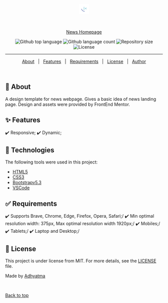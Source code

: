 <div align="center" id="top"> 
  <img src="images/favicon-32x32.png" alt="News Homepage" />

  &#xa0;

  <a href="https://r00kiead.github.io/news/">News Homepage</a>
</div>

<p align="center">
  <img alt="Github top language" src="https://img.shields.io/github/languages/top/r00kieAd/news?color=56BEB8">

  <img alt="Github language count" src="https://img.shields.io/github/languages/count/r00kieAd/news?color=56BEB8">

  <img alt="Repository size" src="https://img.shields.io/github/repo-size/r00kieAd/news?color=56BEB8">

  <img alt="License" src="https://img.shields.io/github/license/r00kieAd/news?color=56BEB8">
</p>

<hr>

<p align="center">
  <a href="#dart-about">About</a> &#xa0; | &#xa0; 
  <a href="#sparkles-features">Features</a> &#xa0; | &#xa0;
  <a href="#white_check_mark-requirements">Requirements</a> &#xa0; | &#xa0;
  <a href="#memo-license">License</a> &#xa0; | &#xa0;
  <a href="https://github.com/{{YOUR_GITHUB_USERNAME}}" target="_blank">Author</a>
</p>

<br>

## :dart: About ##

A design template for news webpage. Gives a basic idea of news landing page. Design and assets were provided by FrontEnd Mentor.

## :sparkles: Features ##

:heavy_check_mark: Responsive;
:heavy_check_mark: Dynamic;

## :rocket: Technologies ##

The following tools were used in this project:

- [HTML5](https://www.w3schools.com/html/default.asp)
- [CSS3](https://www.w3schools.com/css/default.asp)
- [Bootstrapv5.3](https://www.w3schools.com/bootstrap/bootstrap_ver.asp)
- [VSCode](https://code.visualstudio.com/)

## :white_check_mark: Requirements ##

:heavy_check_mark: Supports Brave, Chrome, Edge, Firefox, Opera, Safari;/
:heavy_check_mark: Min optimal resolution width: 375px, Max optimal resolution width 1920px;/
:heavy_check_mark: Mobiles;/
:heavy_check_mark: Tablets;/
:heavy_check_mark: Laptop and Desktop;/

## :memo: License ##

This project is under license from MIT. For more details, see the [LICENSE](LICENSE) file.


Made by <a href="https://github.com/r00kieAd" target="_blank">Adhyatma</a>

&#xa0;

<a href="#top">Back to top</a>
